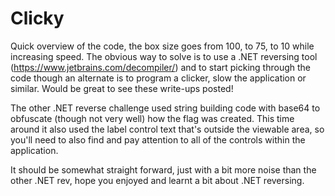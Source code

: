 Clicky
============

Quick overview of the code, the box size goes from 100, to 75, to 10 while increasing speed. The obvious way to solve is to use a .NET reversing tool (https://www.jetbrains.com/decompiler/) and to start picking through the code though an alternate is to program a clicker, slow the application or similar. Would be great to see these write-ups posted!

The other .NET reverse challenge used string building code with base64 to obfuscate (though not very well) how the flag was created. This time around it also used the label control text that's outside the viewable area, so you'll need to also find and pay attention to all of the controls within the application.

It should be somewhat straight forward, just with a bit more noise than the other .NET rev, hope you enjoyed and learnt a bit about .NET reversing.
